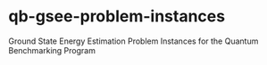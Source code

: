 # qb-gsee-problem-instances
Ground State Energy Estimation Problem Instances for the Quantum Benchmarking Program
